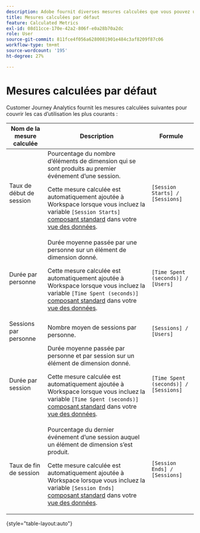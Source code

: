 ```yaml
---
description: Adobe fournit diverses mesures calculées que vous pouvez utiliser. Cette page répertorie ces mesures et leurs utilisations prévues.
title: Mesures calculées par défaut
feature: Calculated Metrics
exl-id: 08d11cce-170e-42a2-806f-e0a28b70a2dc
role: User
source-git-commit: 811fce4f056a6280081901e484c3af8209f87c06
workflow-type: tm+mt
source-wordcount: '195'
ht-degree: 27%

---
```


# Mesures calculées par défaut

Customer Journey Analytics fournit les mesures calculées suivantes pour couvrir les cas d’utilisation les plus courants :

| Nom de la mesure calculée | Description | Formule |
|---------|----------|---------|
| Taux de début de session | Pourcentage du nombre d’éléments de dimension qui se sont produits au premier événement d’une session.<p>Cette mesure calculée est automatiquement ajoutée à Workspace lorsque vous incluez la variable `[Session Starts]` [composant standard](/help/data-views/component-reference.md) dans votre [vue des données](/help/data-views/create-dataview.md).</p> | `[Session Starts] / [Sessions]` |
| Durée par personne | Durée moyenne passée par une personne sur un élément de dimension donné.<p>Cette mesure calculée est automatiquement ajoutée à Workspace lorsque vous incluez la variable `[Time Spent (seconds)]` [composant standard](/help/data-views/component-reference.md) dans votre [vue des données](/help/data-views/create-dataview.md).</p> | `[Time Spent (seconds)] / [Users]` |
| Sessions par personne | Nombre moyen de sessions par personne. | `[Sessions] / [Users]` |
| Durée par session | Durée moyenne passée par personne et par session sur un élément de dimension donné.<p>Cette mesure calculée est automatiquement ajoutée à Workspace lorsque vous incluez la variable `[Time Spent (seconds)]` [composant standard](/help/data-views/component-reference.md) dans votre [vue des données](/help/data-views/create-dataview.md).</p> | `[Time Spent (seconds)] / [Sessions]` |
| Taux de fin de session | Pourcentage du dernier événement d’une session auquel un élément de dimension s’est produit. <p>Cette mesure calculée est automatiquement ajoutée à Workspace lorsque vous incluez la variable `[Session Ends]` [composant standard](/help/data-views/component-reference.md) dans votre [vue des données](/help/data-views/create-dataview.md).</p> | `[Session Ends] / [Sessions]` |

{style="table-layout:auto"}
